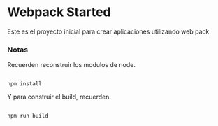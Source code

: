 # Webpack Started

Este es el proyecto inicial para crear aplicaciones
utilizando web pack.

### Notas

Recuerden reconstruir los modulos de node.
```

npm install
```

Y para construir el build, recuerden:
```

npm run build
```